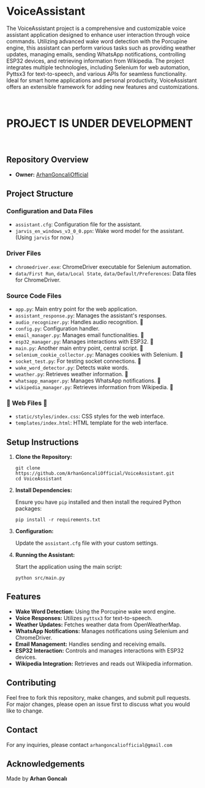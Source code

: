 <h1>VoiceAssistant</h1>

<p>
    The VoiceAssistant project is a comprehensive and customizable voice assistant application designed to enhance user interaction through voice commands. Utilizing advanced wake word detection with the Porcupine engine, this assistant can perform various tasks such as providing weather updates, managing emails, sending WhatsApp notifications, controlling ESP32 devices, and retrieving information from Wikipedia. The project integrates multiple technologies, including Selenium for web automation, Pyttsx3 for text-to-speech, and various APIs for seamless functionality. Ideal for smart home applications and personal productivity, VoiceAssistant offers an extensible framework for adding new features and customizations.
</p>
<br>
<h1>PROJECT IS UNDER DEVELOPMENT</h1>
<br>
<h2>Repository Overview</h2>
<ul>
    <li><strong>Owner:</strong> <a href="https://github.com/ArhanGoncaliOfficial">ArhanGoncaliOfficial</a></li>
</ul>

<h2>Project Structure</h2>

<h3>Configuration and Data Files</h3>
<ul>
    <li><code>assistant.cfg</code>: Configuration file for the assistant.</li>
    <li><code>jarvis_en_windows_v3_0_0.ppn</code>: Wake word model for the assistant. (Using <code>jarvis</code> for now.)</li>
</ul>

<h3>Driver Files</h3>
<ul>
    <li><code>chromedriver.exe</code>: ChromeDriver executable for Selenium automation.</li>
    <li><code>data/First Run</code>, <code>data/Local State</code>, <code>data/Default/Preferences</code>: Data files for ChromeDriver.</li>
</ul>

<h3>Source Code Files</h3>
<ul>
    <li><code>app.py</code>: Main entry point for the web application.</li>
    <li><code>assistant_response.py</code>: Manages the assistant's responses.</li>
    <li><code>audio_recognizer.py</code>: Handles audio recognition. 🚧</li>
    <li><code>config.py</code>: Configuration handler.</li>
    <li><code>email_manager.py</code>: Manages email functionalities. 🚧</li>
    <li><code>esp32_manager.py</code>: Manages interactions with ESP32. 🚧</li>
    <li><code>main.py</code>: Another main entry point, central script. 🚧</li>
    <li><code>selenium_cookie_collector.py</code>: Manages cookies with Selenium. 🚧</li>
    <li><code>socket_test.py</code>: For testing socket connections. 🚧</li>
    <li><code>wake_word_detector.py</code>: Detects wake words.</li>
    <li><code>weather.py</code>: Retrieves weather information. 🚧</li>
    <li><code>whatsapp_manager.py</code>: Manages WhatsApp notifications. 🚧</li>
    <li><code>wikipedia_manager.py</code>: Retrieves information from Wikipedia. 🚧</li>
</ul>

<h3>🚧 Web Files 🚧</h3>
<ul>
    <li><code>static/styles/index.css</code>: CSS styles for the web interface.</li>
    <li><code>templates/index.html</code>: HTML template for the web interface.</li>
</ul>

<h2>Setup Instructions</h2>
<ol>
    <li>
        <strong>Clone the Repository:</strong>
        <pre><code>git clone https://github.com/ArhanGoncaliOfficial/VoiceAssistant.git
cd VoiceAssistant</code></pre>
    </li>
    <li>
        <strong>Install Dependencies:</strong>
        <p>Ensure you have <code>pip</code> installed and then install the required Python packages:</p>
        <pre><code>pip install -r requirements.txt</code></pre>
    </li>
    <li>
        <strong>Configuration:</strong>
        <p>Update the <code>assistant.cfg</code> file with your custom settings.</p>
    </li>
    <li>
        <strong>Running the Assistant:</strong>
        <p>Start the application using the main script:</p>
        <pre><code>python src/main.py</code></pre>
    </li>
</ol>

<h2>Features</h2>
<ul>
    <li><strong>Wake Word Detection:</strong> Using the Porcupine wake word engine.</li>
    <li><strong>Voice Responses:</strong> Utilizes <code>pyttsx3</code> for text-to-speech.</li>
    <li><strong>Weather Updates:</strong> Fetches weather data from OpenWeatherMap.</li>
    <li><strong>WhatsApp Notifications:</strong> Manages notifications using Selenium and ChromeDriver.</li>
    <li><strong>Email Management:</strong> Handles sending and receiving emails.</li>
    <li><strong>ESP32 Interaction:</strong> Controls and manages interactions with ESP32 devices.</li>
    <li><strong>Wikipedia Integration:</strong> Retrieves and reads out Wikipedia information.</li>
</ul>

<h2>Contributing</h2>
<p>Feel free to fork this repository, make changes, and submit pull requests. For major changes, please open an issue first to discuss what you would like to change.</p>

<h2>Contact</h2>
<p>For any inquiries, please contact <code>arhangoncaliofficial@gmail.com</code></p>

<h2>Acknowledgements</h2>
<p>Made by <b>Arhan Goncalı</b></p>
